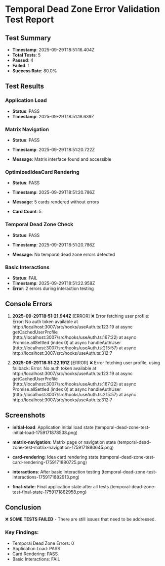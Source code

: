 # Temporal Dead Zone Error Validation Test Report

## Test Summary
- **Timestamp**: 2025-09-29T18:51:16.404Z
- **Total Tests**: 5
- **Passed**: 4
- **Failed**: 1
- **Success Rate**: 80.0%

## Test Results


### Application Load
- **Status**: PASS
- **Timestamp**: 2025-09-29T18:51:18.639Z





### Matrix Navigation
- **Status**: PASS
- **Timestamp**: 2025-09-29T18:51:20.722Z

- **Message**: Matrix interface found and accessible



### OptimizedIdeaCard Rendering
- **Status**: PASS
- **Timestamp**: 2025-09-29T18:51:20.786Z

- **Message**: 5 cards rendered without errors
- **Card Count**: 5


### Temporal Dead Zone Check
- **Status**: PASS
- **Timestamp**: 2025-09-29T18:51:20.786Z

- **Message**: No temporal dead zone errors detected



### Basic Interactions
- **Status**: FAIL
- **Timestamp**: 2025-09-29T18:51:22.958Z
- **Error**: 2 errors during interaction testing





## Console Errors


1. **2025-09-29T18:51:21.944Z** 
   [ERROR] ❌ Error fetching user profile: Error: No auth token available
    at http://localhost:3007/src/hooks/useAuth.ts:123:19
    at async getCachedUserProfile (http://localhost:3007/src/hooks/useAuth.ts:167:22)
    at async Promise.allSettled (index 0)
    at async handleAuthUser (http://localhost:3007/src/hooks/useAuth.ts:215:57)
    at async http://localhost:3007/src/hooks/useAuth.ts:312:7

2. **2025-09-29T18:51:22.191Z** 
   [ERROR] ❌ Error fetching user profile, using fallback: Error: No auth token available
    at http://localhost:3007/src/hooks/useAuth.ts:123:19
    at async getCachedUserProfile (http://localhost:3007/src/hooks/useAuth.ts:167:22)
    at async Promise.allSettled (index 0)
    at async handleAuthUser (http://localhost:3007/src/hooks/useAuth.ts:215:57)
    at async http://localhost:3007/src/hooks/useAuth.ts:312:7


## Screenshots

- **initial-load**: Application initial load state (temporal-dead-zone-test-initial-load-1759171878538.png)

- **matrix-navigation**: Matrix page or navigation state (temporal-dead-zone-test-matrix-navigation-1759171880645.png)

- **card-rendering**: Idea card rendering state (temporal-dead-zone-test-card-rendering-1759171880725.png)

- **interactions**: After basic interaction testing (temporal-dead-zone-test-interactions-1759171882913.png)

- **final-state**: Final application state after all tests (temporal-dead-zone-test-final-state-1759171882958.png)


## Conclusion

❌ **SOME TESTS FAILED** - There are still issues that need to be addressed.

### Key Findings:
- Temporal Dead Zone Errors: 0
- Application Load: PASS
- Card Rendering: PASS
- Basic Interactions: FAIL
